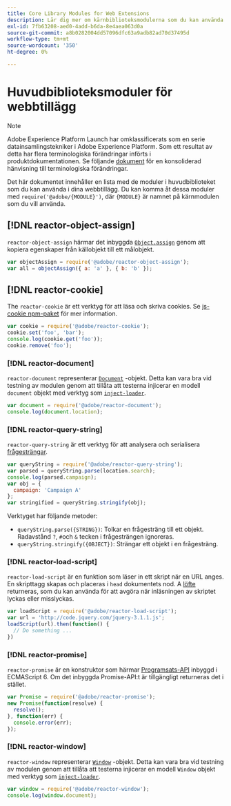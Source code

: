 ```yaml
---
title: Core Library Modules for Web Extensions
description: Lär dig mer om kärnbiblioteksmodulerna som du kan använda i dina webbtillägg.
exl-id: 7fb63208-aed0-4add-b6da-8e4aea063d0a
source-git-commit: a8b0282004dd57096dfc63a9adb82ad70d37495d
workflow-type: tm+mt
source-wordcount: '350'
ht-degree: 0%

---
```


# Huvudbiblioteksmoduler för webbtillägg

>[!NOTE]
>
>Adobe Experience Platform Launch har omklassificerats som en serie datainsamlingstekniker i Adobe Experience Platform. Som ett resultat av detta har flera terminologiska förändringar införts i produktdokumentationen. Se följande [dokument](../../term-updates.md) för en konsoliderad hänvisning till terminologiska förändringar.

Det här dokumentet innehåller en lista med de moduler i huvudbiblioteket som du kan använda i dina webbtillägg. Du kan komma åt dessa moduler med `require('@adobe/{MODULE}')`, där `{MODULE}` är namnet på kärnmodulen som du vill använda.

## [!DNL reactor-object-assign]

`reactor-object-assign` härmar det inbyggda [`Object.assign`](https://developer.mozilla.org/en-US/docs/Web/JavaScript/Reference/Global_Objects/Object/assign) genom att kopiera egenskaper från källobjekt till ett målobjekt.

```javascript
var objectAssign = require('@adobe/reactor-object-assign');
var all = objectAssign({ a: 'a' }, { b: 'b' });
```

## [!DNL reactor-cookie]

The `reactor-cookie` är ett verktyg för att läsa och skriva cookies. Se [js-cookie npm-paket](https://www.npmjs.com/package/js-cookie) för mer information.

```javascript
var cookie = require('@adobe/reactor-cookie');
cookie.set('foo', 'bar');
console.log(cookie.get('foo'));
cookie.remove('foo');
```

### [!DNL reactor-document]

`reactor-document` representerar [`Document`](https://developer.mozilla.org/en-US/docs/Web/API/Document) -objekt. Detta kan vara bra vid testning av modulen genom att tillåta att testerna injicerar en modell `document` objekt med verktyg som [`inject-loader`](https://www.npmjs.com/package/inject-loader).

```javascript
var document = require('@adobe/reactor-document');
console.log(document.location);
```

### [!DNL reactor-query-string]

`reactor-query-string` är ett verktyg för att analysera och serialisera [frågesträngar](https://developer.mozilla.org/en-US/docs/Web/API/HTMLHyperlinkElementUtils/search).

```javascript
var queryString = require('@adobe/reactor-query-string');
var parsed = queryString.parse(location.search);
console.log(parsed.campaign);
var obj = {
  campaign: 'Campaign A'
};
var stringified = queryString.stringify(obj);
```

Verktyget har följande metoder:

* `queryString.parse({STRING})`: Tolkar en frågesträng till ett objekt. Radavstånd `?`, `#`och `&` tecken i frågesträngen ignoreras.
* `queryString.stringify({OBJECT})`: Strängar ett objekt i en frågesträng.

### [!DNL reactor-load-script]

`reactor-load-script` är en funktion som läser in ett skript när en URL anges. En skripttagg skapas och placeras i `head` dokumentets nod. A [löfte](https://developer.mozilla.org/en-US/docs/Web/JavaScript/Reference/Global_Objects/Promise) returneras, som du kan använda för att avgöra när inläsningen av skriptet lyckas eller misslyckas.

```javascript
var loadScript = require('@adobe/reactor-load-script');
var url = 'http://code.jquery.com/jquery-3.1.1.js';
loadScript(url).then(function() {
  // Do something ...
})
```

### [!DNL reactor-promise]

`reactor-promise` är en konstruktor som härmar [Programsats-API](https://developer.mozilla.org/en-US/docs/Web/JavaScript/Reference/Global_Objects/Promise) inbyggd i ECMAScript 6. Om det inbyggda Promise-API:t är tillgängligt returneras det i stället.

```javascript
var Promise = require('@adobe/reactor-promise');
new Promise(function(resolve) {
  resolve();
}, function(err) {
  console.error(err);
});
```

### [!DNL reactor-window]

`reactor-window` representerar [`Window`](https://developer.mozilla.org/en-US/docs/Web/API/Window) -objekt. Detta kan vara bra vid testning av modulen genom att tillåta att testerna injicerar en modell `Window` objekt med verktyg som [`inject-loader`](https://www.npmjs.com/package/inject-loader).

```javascript
var window = require('@adobe/reactor-window');
console.log(window.document);
```
